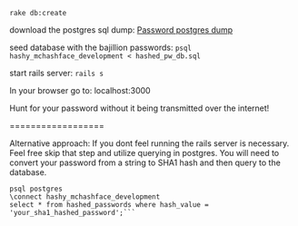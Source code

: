 ```rake db:create```

download the postgres sql dump:
[Password postgres dump](https://s3.amazonaws.com/hashy-mc-sql-dump/hashed_pw_db.zip)

seed database with the bajillion passwords:
```psql hashy_mchashface_development < hashed_pw_db.sql```

start rails server:
```rails s```

In your browser go to: localhost:3000

Hunt for your password without it being transmitted over the internet!


==================

Alternative approach:
If you dont feel running the rails server is necessary. Feel free skip that step and utilize querying in postgres. You will need to convert your password from a string to SHA1 hash and then query to the database.

```
psql postgres
\connect hashy_mchashface_development
select * from hashed_passwords where hash_value = 'your_sha1_hashed_password';```